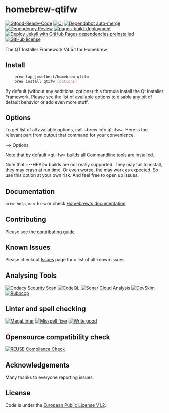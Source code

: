# homebrew-qtifw

[![Gitpod-Ready-Code][gitpod_badge]][gitpod]
[![CI][ci_action_badge]][ci_action]
[![Dependabot auto-merge][dependabot_action_badge]][depandabot_action]
[![Dependency Review][dependency_review_action_badge]][dependency_review_action]
[![pages-build-deployment][pages_action_badge]][pages_action]
[![Deploy Jekyll with GitHub Pages dependencies preinstalled][jekyll_pages_action]][jekyll_pages_action_badge]
[![GitHub license][github_license_badge]][euplv1.2_license]

The QT Installer Framework V4.5.1 for Homebrew

## Install

```bash
    brew tap jmuelbert/homebrew-qtifw
    brew install qtifw [options]
```

By default (without any additional options) this formula install the
Qt Installer Framework. Please see the list of available options to
disable any bit of default behavior or add even more stuff.

## Options

To get list of all available options, call ~brew info qt-ifw~. Here is
the relevant part from output that command for your convenience.

==> Options

Note that by default =qt-ifw= builds all Commandline tools are installed.

Note that =--HEAD= builds are not really supported. They may fail to install,
they may crash at run time. Or even worse, the may work as expected. So use this
option at your own risk. And feel free to open up issues.

## Documentation

`brew help`, `man brew` or check [Homebrew's documentation][homebrew_documetation].

## Contributing

Please see the [contributing guide][contribution_guide]

## Known Issues

Please checkout [Issues][github_issues] page for a list of all known issues.

## Analysing Tools
[![Codacy Security Scan][codacy_action_badge]][codacy_action]
[![CodeQL][codeql_action_badge]][codeql_action]
[![Sonar Cloud Analysis][sonarcloud_action_badge]][sonarcloud_action]
[![DevSkim][devskim_action_badge]][devskim_action]
[![Rubocop][rubycop_action_badge]][rubycop_action]
## Linter and spell checking
[![MegaLinter][megalinter_action_badge]][megalinter_action]
[![Misspell fixer][misspellfixer_action_badge]][misspell_action]
[![Write good][writegood_action_badge]][writegood_action]
## Opensource compatibility check
[![REUSE Compliance Check][reuse_compliance_action_badge]][reuse_compliance_action]

## Acknowledgements

Many thanks to everyone reporting issues.

## License

Code is under the [European Public License V1.2][license].

[license]: https://github.com/jmuelbert/homebrew-qtifw/blob/master/LICENSE

[writegood_action_badge]: https://github.com/jmuelbert/homebrew-qtifw/actions/workflows/write-good.yml/badge.svg
[writegood_action]: https://github.com/jmuelbert/homebrew-qtifw/actions/workflows/write-good.yml
[sonarcloud_action_badge]: https://github.com/jmuelbert/homebrew-qtifw/actions/workflows/sonarcloud-analysis.yml/badge.svg
[sonarcloud_action]: https://github.com/jmuelbert/homebrew-qtifw/actions/workflows/sonarcloud-analysis.yml
[rubycop_action_badge]: https://github.com/jmuelbert/homebrew-qtifw/actions/workflows/rubocop.yml/badge.svg
[rubycop_action]: https://github.com/jmuelbert/homebrew-qtifw/actions/workflows/rubocop.yml
[codacy_action_badge]: https://github.com/jmuelbert/homebrew-qtifw/actions/workflows/codacy-analysis.yml/badge.svg
[codacy_action]: https://github.com/jmuelbert/homebrew-qtifw/actions/workflows/codacy-analysis.yml
[codeql_action_badge]: https://github.com/jmuelbert/homebrew-qtifw/actions/workflows/codeql-analysis.yml/badge.svg
[codeql_action]: https://github.com/jmuelbert/homebrew-qtifw/actions/workflows/codeql-analysis.yml
[devskim_action_badge]: https://github.com/jmuelbert/homebrew-qtifw/actions/workflows/devskim-analysis.yml/badge.svg
[devskim_action]: https://github.com/jmuelbert/homebrew-qtifw/actions/workflows/devskim-analysis.yml
[megalinter_action_badge]: https://github.com/jmuelbert/homebrew-qtifw/actions/workflows/mega-linter.yml/badge.svg
[megalinter_action]: https://github.com/jmuelbert/homebrew-qtifw/actions/workflows/mega-linter.yml
[misspellfixer_action_badge]: https://github.com/jmuelbert/homebrew-qtifw/actions/workflows/misspell-fixer.yml/badge.svg
[misspell_action]: https://github.com/jmuelbert/homebrew-qtifw/actions/workflows/misspell-fixer.yml
[reuse_compliance_action_badge]: https://github.com/jmuelbert/homebrew-qtifw/actions/workflows/reuse-check.yml/badge.svg
[reuse_compliance_action]: https://github.com/jmuelbert/homebrew-qtifw/actions/workflows/reuse-check.yml
[gitpod_badge]: https://img.shields.io/badge/Gitpod-Ready--to--Code-blue?logo=gitpod
[gitpod]: https://gitpod.io/#https://github.com/jmuelbert/homebrew-qtifw
[ci_action_badge]: https://github.com/jmuelbert/homebrew-qtifw/actions/workflows/ci.yml/badge.svg
[ci_action]: https://github.com/jmuelbert/homebrew-qtifw/actions/workflows/ci.yml
[dependabot_action_badge]: https://github.com/jmuelbert/homebrew-qtifw/actions/workflows/dependabot-merge.yml/badge.svg
[depandabot_action]: https://github.com/jmuelbert/homebrew-qtifw/actions/workflows/dependabot-merge.yml
[pages_action_badge]: https://github.com/jmuelbert/homebrew-qtifw/actions/workflows/pages/pages-build-deployment/badge.svg
[pages_action]: https://github.com/jmuelbert/homebrew-qtifw/actions/workflows/pages/pages-build-deployment
[dependency_review_action_badge]: https://github.com/jmuelbert/homebrew-qtifw/actions/workflows/dependency-review.yml/badge.svg
[dependency_review_action]: https://github.com/jmuelbert/homebrew-qtifw/actions/workflows/dependency-review.yml
[jekyll_pages_action_badge]: https://github.com/jmuelbert/homebrew-qtifw/actions/workflows/pages-jekyll.yml
[jekyll_pages_action]: https://github.com/jmuelbert/homebrew-qtifw/actions/workflows/pages-jekyll.yml/badge.svg
[github_license_badge]: https://img.shields.io/badge/license-EUPL-blue.svg
[euplv1.2_license]: https://joinup.ec.europa.eu/page/eupl-text-11-12
[homebrew_documetation]: https://github.com/Homebrew/brew/blob/master/README.md
[contribution_guide]: https://github.com/jmuelbert/homebrew-qtifw/blob/master/CONTRIBUTING.md
[github_issues]: https://github.com/jmuelbert/homebrew-qtifw/issues
